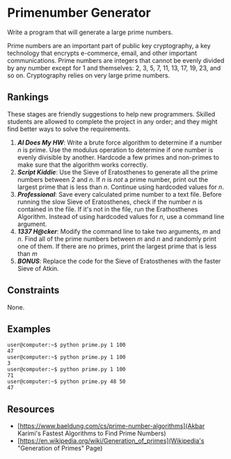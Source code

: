 # Primenumber Generator #
Write a program that will generate a large prime numbers.

Prime numbers are an important part of public key cryptography, a key technology that encrypts e-commerce, email, and  other important communications. Prime numbers are integers that cannot be evenly divided by any number except for 1 and themselves: 2, 3, 5, 7, 11, 13, 17, 19, 23, and so on. Cryptography relies on very large prime numbers.

## Rankings ##
These stages are friendly suggestions to help new programmers. Skilled students are allowed to complete the project in any order; and they might find better ways to solve the requirements.
1. ***AI Does My HW***: Write a brute force algorithm to determine if a number $n$ is prime. Use the modulus operation to determine if one number is evenly divisible by another. Hardcode a few primes and non-primes to make sure that the algorithm works correctly.
2. ***Script Kiddie***: Use the Sieve of Eratosthenes to generate all the prime numbers between $2$ and $n$. If $n$ is *not* a prime number, print out the largest prime that is less than $n$. Continue using hardcoded values for $n$.
3. ***Professional***: Save every calculated prime number to a text file. Before running the slow Sieve of Eratosthenes, check if the number $n$ is contained in the file. If it's not in the file, run the Erathosthenes Algorithm. Instead of using hardcoded values for $n$, use a command line argument.
4. ***1337 H@cker***: Modify the command line to take two arguments, $m$ and $n$. Find all of the prime numbers between $m$ and $n$ and randomly print one of them. If there are no primes, print the largest prime that is less than $m$
5. ***BONUS***: Replace the code for the Sieve of Eratosthenes with the faster Sieve of Atkin.

## Constraints ##
None.

## Examples ##
```
user@computer:~$ python prime.py 1 100
47
user@computer:~$ python prime.py 1 100
3
user@computer:~$ python prime.py 1 100
71
user@computer:~$ python prime.py 48 50
47
```

## Resources ##
* [https://www.baeldung.com/cs/prime-number-algorithms](Akbar Karimi's Fastest Algorithms to Find Prime Numbers)
* [https://en.wikipedia.org/wiki/Generation_of_primes](Wikipedia's "Generation of Primes" Page)